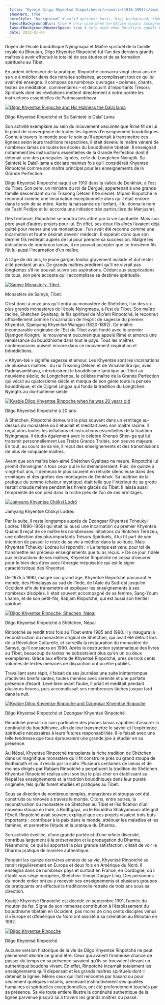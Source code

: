 ```yaml
---
  title: "Kyabjé Dilgo Khyentsé Rinpotché<br/><small>(1910-1991)</small>"
  showHero: true
  heroStyle: "background" # valid options: basic, big, background, thumbAndBackground
  layoutBackgroundBlur: true # only used when heroStyle equals background or thumbAndBackground
  layoutBackgroundHeaderSpace: true # only used when heroStyle equals background
  date: 2023-01-04
---
```


Doyen de l’école bouddhique Nyingmapa et Maître spirituel de la famille royale du Bhoutan, Dilgo Khyentsé Rinpotché fut l’un des derniers grands maîtres à avoir effectué la totalité de ses études et de sa formation spirituelle au Tibet. 

En ardent défenseur de la pratique, Rinpotché consacra vingt-deux ans de sa vie à méditer dans des retraites solitaires, accomplissant tout ce qui lui avait été enseigné. Il composa de nombreux ouvrages – poèmes, chants, textes de méditation, commentaires – et découvrit d’importants Trésors Spirituels dont les révélations mettent directement à notre portée les instructions essentielles de Padmasambhava. 

[ ![Dilgo Khyentse Rinpoche and His Holiness the Dalai lama](/images/img_DKR_HHDL_transmission-150x150.jpg) ](http://www.songtsen.org/songtsen/wp-content/uploads/sites/2/2013/12/img_DKR_HHDL_transmission.jpg)

Dilgo Khyentsé Rinpotché et Sa Sainteté le Dalaï Lama 

Son activité exemplaire au sein du mouvement oecuménique Rimé fit de lui le point de convergence de toutes les lignées d’enseignement bouddhiques. Connu à travers le monde pour le soin qu’il apportait à transmettre ces lignées selon leurs traditions respectives, il était devenu le maître vénéré de nombreux lamas de toutes les écoles du bouddhisme tibétain. Il enseignait notamment les instructions essentielles de la Grande Perfection dont il détenait une des principales lignées, celle du Longtchen Nyingtik. Sa Sainteté le Dalaï-lama a déclaré maintes fois qu’il considérait Khyentsé Rinpotché comme son maître principal pour les enseignements de la Grande Perfection. 

Dilgo Khyentsé Rinpotché naquit en 1910 dans la vallée de Denkhok, à l’est du Tibet. Son père, un ministre du roi de Dergué, appartenait à une grande famille descendant du roi Trissong Détsen (IXe siècle). Mipam Rinpotché le reconnut comme une incarnation exceptionnelle alors qu’il était encore dans le sein de sa mère. Après la naissance de l’enfant, il lui donna le nom de Tashi Peldjor et lui accorda une initiation très particulière de Manjushri. 

Dès l’enfance, Rinpotché se montra très attiré par la vie spirituelle. Mais son père avait d’autres projets pour lui. En effet, ses deux fils aînés l’avaient déjà quitté pour mener une vie monastique : l’un avait été reconnu comme une incarnation et l’autre désirait devenir médecin. Il espérait donc que son dernier fils resterait auprès de lui pour prendre sa succession. Malgré les indications de nombreux lamas, il ne pouvait accepter que ce troisième fils fût lui aussi l’incarnation d’un maître. 

A l’âge de dix ans, le jeune garçon tomba gravement malade et dut rester alité pendant un an. De grands maîtres prédirent qu’il ne vivrait pas longtemps s’il ne pouvait suivre ses aspirations. Cédant aux supplications de tous, son père accepta qu’il accomplisse sa destinée spirituelle. 

[ ![Samye Monastery, Tibet.](/images/img_shechen_tibet-150x150.jpg) ](http://www.songtsen.org/songtsen/wp-content/uploads/sites/2/2013/12/img_shechen_tibet.jpg)

Monastère de Samyé, Tibet. 

C’est donc à onze ans qu’il entra au monastère de Shétchen, l’un des six plus grands monastères de l’école Nyingmapa, à l’est du Tibet. Son maître racine, Shétchen Gyaltsap, le fils spirituel de Mip’am Rinpotché, le reconnut officiellement comme l’incarnation de l’esprit de sagesse du premier Khyentsé, Djamyang Khyentsé Wangpo (1820-1892). Ce maître incomparable originaire de l’Est du Tibet avait fondé avec le premier Djamgon Kongtrul le mouvement oecuménique appelé Rimé et amorcé une renaissance du bouddhisme dans tout le pays. Tous les maîtres contemporains puisent encore dans ce mouvement inspiration et bénédictions. 

« Khyen-tsé » signifie sagesse et amour. Les Khyentsé sont les incarnations de plusieurs maîtres : du roi Trissong Détsen et de Vimalamitra qui, avec Padmasambhava, introduisirent le bouddhisme tantrique au Tibet au neuvième siècle; de Longtchenpa, le célèbre maître de la Grande Perfection qui vécut au quatorzième siècle et marqua de son génie toute la pensée bouddhique; et de Djigmé Lingpa qui fonda la tradition du Longtchen Nyingtik au dix-huitième siècle. 

[ ![Kyabje Dilgo Khyentse Rinpoche when he was 20 years old](/images/img_DKR_20ans-223x300.jpg) ](http://www.songtsen.org/songtsen/wp-content/uploads/sites/2/2013/12/img_DKR_20ans.jpg)

Dilgo Khyentsé Rinpotché à 20 ans 

A Shétchen, Rinpotché demeurait le plus souvent dans un ermitage au-dessus du monastère où il étudiait et méditait avec son maître racine. Il reçut alors toutes les initiations et instructions essentielles de la tradition Nyingmapa. Il étudia également avec le célèbre Khenpo Shen-ga qui lui transmit personnellement Les Treize Grands Traités, son oeuvre majeure. En tout, au cours de sa vie, il reçut des enseignements et des transmissions de plus de cinquante maîtres. 

Avant que son maître bien-aimé Shétchen Gyaltsap ne meure, Rinpotché lui promit d’enseigner à tous ceux qui le lui demanderaient. Puis, de quinze à vingt-huit ans, il demeura le plus souvent en retraite silencieuse dans des ermitages et des grottes des montagnes de Denkhok. Sa maîtrise de la pratique du tummo (chaleur mystique) était telle que l’intérieur de sa grotte restait chaude même pendant les hivers glacés du Tibet. Il laissa aussi l’empreinte de son pied dans la roche près de l’un de ses ermitages. 

[ ![Jamyang Khyentse Chökyi Lodrö](/images/img_JKJL-237x300.jpg) ](http://www.songtsen.org/songtsen/wp-content/uploads/sites/2/2013/12/img_JKJL.jpg)

Jamyang Khyentsé Chökyi Lodreu 

Par la suite, il resta longtemps auprès de Dzongsar Khyentsé Tcheukyi Lodreu (1896-1959) qui était lui aussi une incarnation du premier Khyentsé. Quand il reçut de ce maître les nombreuses initiations du Rintchen Terdzeu, une collection des plus importants Trésors Spirituels, il lui fit part de son intention de passer le reste de sa vie à méditer dans la solitude. Mais Khyentsé Tcheukyi Lodreu lui répondit : « Le temps est venu pour toi de transmettre les précieux enseignements que tu as reçus. » De ce jour, fidèle aux instructions de ses maîtres, Khyentsé Rinpotché ne cessa d’oeuvrer pour le bien des êtres avec l’énergie inépuisable qui est le signe caractéristique des Khyentsé. 

De 1975 à 1990, malgré son grand âge, Khyentsé Rinpotché parcourut le monde, des Himalayas au sud de l’Inde, de l’Asie du Sud-est jusqu’en Occident afin de transmettre et expliquer les enseignements à ses nombreux disciples. Il était souvent accompagné de sa femme, Sang-Youm Lhamo, et de son petit-fils, Rabjam Rinpotché, qui est aussi son héritier spirituel. 

[ ![Dilgo Khyentse Rinpoche, Shechen, Népal](/images/img_DKR_pratique-150x150.jpg) ](http://www.songtsen.org/songtsen/wp-content/uploads/sites/2/2013/12/img_DKR_pratique.jpg)

Dilgo Khyentsé Rinpotché à Shétchen, Népal 

Rinpotché se rendit trois fois au Tibet entre 1985 and 1990. Il y inaugura la reconstruction du monastère original de Shétchen, qui avait été détruit lors de la Révolution Culturelle, et surveilla la restauration du monastère de Samyé, qu’il consacra en 1990. Après la destruction systématique des livres au Tibet, beaucoup de textes ne subsistaient plus qu’en un ou deux exemplaires. Grâce aux efforts de Khyentsé Rinpotché, près de trois cents volumes de textes menacés de disparition ont pu être publiés. 

Travaillant sans répit, il faisait de ses journées une suite ininterrompue d’activités bienfaisantes, toutes menées avec sérénité et une parfaite présence d’esprit. Levé bien avant l’aube, il priait et méditait pendant plusieurs heures, puis accomplissait ses nombreuses tâches jusque tard dans la nuit. 

[ ![Kyabje Dilgo Khyentse Rinpoche and Dzongsar Khyentse Rinpoche](/images/img_DKR_DR-215x300.jpg) ](http://www.songtsen.org/songtsen/wp-content/uploads/sites/2/2013/12/img_DKR_DR.jpg)

Dilgo Khyentsé Rinpotché et Dzongsar Khyentsé Rinpotché 

Rinpotché prenait un soin particulier des jeunes lamas capables d’assurer la continuité du bouddhisme, afin de leur transmettre le savoir et l’expérience spirituelle nécessaires à leurs futures responsabilités. Il le faisait avec une telle tendresse que tous éprouvaient une grande joie à étudier en sa présence. 

Au Népal, Khyentsé Rinpotché transplanta la riche tradition de Shétchen dans un magnifique monastère qu’il fit construire près du grand stoupa de Bodhanath et où il résida par la suite. Plusieurs centaines de lamas et de moines dirigés par Rabjam Rinpotché y perpétuent la tradition de Shétchen. Khyentsé Rinpotché réalisa ainsi son but le plus cher en établissant au Népal les enseignements et la tradition bouddhiques dans leur pureté originelle, tels qu’ils furent étudiés et pratiqués au Tibet. 

Sous sa direction de nombreux temples, monastères et stoupas ont été construits ou rénovés à travers le monde. Citons, entre autres, la reconstruction du monastère de Shétchen au Tibet et l’édification d’un nouveau stoupa en Inde, à Bodhgaya, où le Bouddha Shakyamouni atteignit l’Eveil. Rinpotché avait souvent expliqué que ces projets visaient trois buts importants : contribuer à la paix dans le monde, atténuer les maladies et les famines, et permettre l’étude et la pratique du Dharma. 

Son activité éveillée, d’une grande portée et d’une infinie diversité, contribua largement à la préservation et la propagation du Dharma. Néanmoins, ce qui lui apportait la plus grande satisfaction, c’était de voir le Dharma pratiqué de manière authentique. 

Pendant les quinze dernières années de sa vie, Khyentsé Rinpotché se rendit régulièrement en Europe et deux fois en Amérique du Nord. Il enseigna dans de nombreux pays et surtout en France, en Dordogne, où il établit son siège européen, Shétchen Tennyi Dargye Ling. Des personnes du monde entier ont pu y recevoir ses enseignements et plusieurs groupes de pratiquants ont effectué la traditionnelle retraite de trois ans sous sa direction. 

Kyabjé Khyentsé Rinpotché est décédé en septembre 1991, l’année du mouton de fer. Signe de son immense contribution à l’établissement du bouddhisme tibétain en Occident, pas moins de cinq cents disciples venus d »Europe et d’Amérique du Nord ont assisté à sa crémation au Bhoutan en 1992. 

[ ![Dilgo Khyentse Rinpoche ](/images/img_DKR_portrait_2-205x300.jpg) ](http://www.songtsen.org/songtsen/wp-content/uploads/sites/2/2013/12/img_DKR_portrait_2.jpg)

Dilgo Khyentsé Rinpotché 

Aucune version historique de la vie de Dilgo Khyentse Rinpotché ne peut pleinement décrire ce grand être. Ceux qui avaient l’immense chance de passer du temps en sa présence savaient qu’ils se trouvaient devant un authentique bouddha vivant. En effet, Rinpotché incarnait totalement les enseignements qu’il dispensait et les grands maîtres spirituels dont il détenait la lignée. Même ceux qui l’ont rencontré par hasard ou pour seulement quelques instants, percevant instinctivement ses qualités humaines et spirituelles exceptionnelles, ont été profondément touchés par sa présence. Sa vie toute entière illustre la continuité authentique de la lignée parvenue jusqu’à lui à travers les grands maîtres du passé. 
